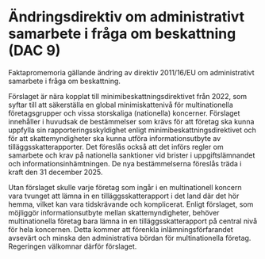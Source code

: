 # Ändringsdirektiv om administrativt samarbete i fråga om beskattning (DAC 9)

Faktapromemoria gällande ändring av direktiv 2011/16/EU om administrativt samarbete i fråga om beskattning.

Förslaget är nära kopplat till minimibeskattningsdirektivet från 2022, som syftar till att säkerställa en global minimiskattenivå för multinationella företagsgrupper och vissa storskaliga (nationella) koncerner. Förslaget innehåller i huvudsak de bestämmelser som krävs för att företag ska kunna uppfylla sin rapporteringsskyldighet enligt minimibeskattningsdirektivet och för att skattemyndigheter ska kunna utföra informationsutbyte av tilläggsskatterapporter. Det föreslås också att det införs regler om samarbete
och krav på nationella sanktioner vid brister i uppgiftslämnandet och informationsinhämtningen. De nya bestämmelserna föreslås träda i kraft den 31 december 2025.

Utan förslaget skulle varje företag som ingår i en multinationell koncern vara tvunget att lämna in en tilläggsskatterapport i det land där det hör hemma, vilket kan vara tidskrävande och komplicerat. Enligt förslaget, som möjliggör informationsutbyte mellan skattemyndigheter, behöver multinationella företag bara lämna in en tilläggsskatterapport på central nivå för hela koncernen. Detta kommer att förenkla inlämningsförfarandet avsevärt och minska den administrativa bördan för multinationella företag. Regeringen välkomnar därför förslaget.
